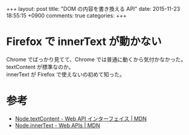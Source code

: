 +++
layout: post
title: "DOM の内容を書き換える API"
date: 2015-11-23 18:55:15 +0900
comments: true
categories: 
+++

Firefox で innerText が動かない
===
Chrome でばっかり見てて、Chrome では普通に動くから気付かなかった。  
textContent が標準なのか。  
innerText が Firefox で使えないの初めて知った。

参考
===
* [Node.textContent - Web API インターフェイス | MDN](https://developer.mozilla.org/ja/docs/Web/API/Node/textContent)
* [Node.innerText - Web APIs | MDN](https://developer.mozilla.org/en-US/docs/Web/API/Node/innerText)
